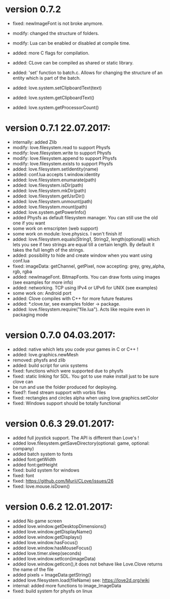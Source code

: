 version 0.7.2 
=============

* fixed:  newImageFont is not broke anymore.

* modify: changed the structure of folders.
* modify: Lua can be enabled or disabled at compile time.

* added: more C flags for compilation.
* added: CLove can be compiled as shared or static library.
* added: 'set' function to batch.c. Allows for changing the structure of an entity which is part of the batch.
* added: love.system.setClipboardText(text)
* added: love.system.getClipboardText()
* added: love.system.getProcessorCount()

version 0.7.1 22.07.2017:
=============

* internally: added Zlib
* modify: love.filesystem.read to support Physfs
* modify: love.filesystem.write to support Physfs
* modify: love.filesystem.append to support Physfs
* modify: love.filesystem.exists to support Physfs
* added: love.filesystem.setIdentity(name)
* added: conf.lua accepts t.window.identity
* added: love.filesystem.enumarate(path)
* added: love.filesystem.isDir(path)
* added: love.filesystem.mkDir(path)
* added: love.filesystem.getUsrDir()
* added: love.filesystem.unmount(path)
* added: love.filesystem.mount(path)
* added: love.system.getPowerInfo()
* added Physfs as default filesystem manager. You can still use the old one if you want
* some work on emscripten (web support)
* some work on module: love.physics. I won't finish it!
* added: love.filesystem.equals(String1, String2, length(optional))
which lets you see if two strings are equal till a certain length. By default
it takes the full length of the strings.
* added: possibility to hide and create window when you want using conf.lua
* fixed: imageData: getChannel, getPixel, now accepting: grey, grey_alpha, rgb, rgba
* added: newImageFont. BitmapFonts. You can draw fonts using images (see examples for more info)
* added: networking. TCP using IPv4 or UPv6 for UNIX (see examples)
* some work on: Android port
* added: Clove compiles with C++ for more future features
* added: *.clove.tar, see examples folder -> package.
* added: love.filesystem.require("file.lua"). Acts like require even in packaging mode

version 0.7.0 04.03.2017:
=====

* added: native which lets you code your games in C or C++ !
* added: love.graphics.newMesh
* removed: physfs and zlib
* added: build script for unix systems
* fixed: functions which were supported due to physfs
* fixed: static linking for SDL. You got to use make install just to be sure clove can
* be run and use the folder produced for deploying.
* fixed?: fixed stream support with vorbis files
* fixed: rectangles and circles alpha when using love.graphics.setColor
* fixed: Windows support should be totally functional


version 0.6.3 29.01.2017:
==========

* added full joystick support. The API is different than Love's !
* added love.filesystem.getSaveDirectory(optional: game, optional: company)
* added batch system to fonts
* added font:getWidth
* added font:getHeight
* fixed: build system for windows
* fixed: font
* fixed: https://github.com/Murii/CLove/issues/26
* fixed: love.mouse.isDown()

version 0.6.2 12.01.2017:
=====

* added No game screen
* added love.window.getDesktopDimensions()
* added love.window.getDisplayName()
* added love.window.getDisplays()
* added love.window.hasFocus()
* added love.window.hasMouseFocus()
* added love.timer.sleep(seconds)
* added love.window.setIcon(imageData)
* added love.window.getIcon(),it does not behave like Love.Clove returns the name of the file
* added pixels = ImageData:getString()
* added love.filesystem.load(fileName) see: https://love2d.org/wiki
* internal: added more functions to image_ImageData
* fixed: build system for physfs on linux

